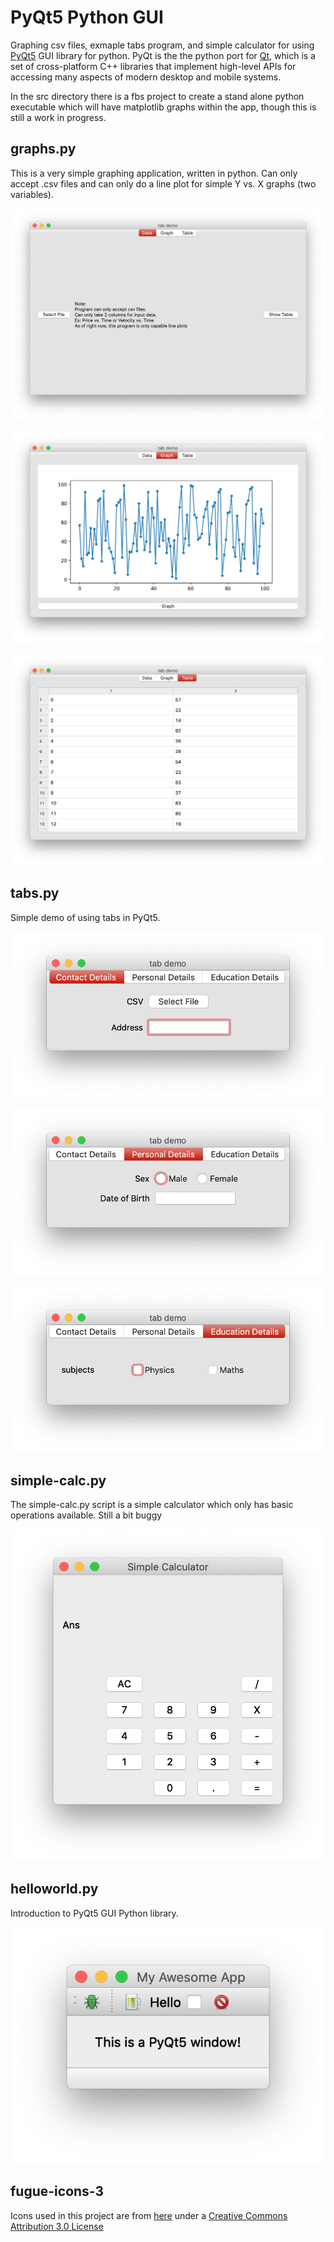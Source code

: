 # PyQt5 Python GUI
 Graphing csv files, exmaple tabs program, and simple calculator for using [PyQt5](https://pypi.org/project/PyQt5/) GUI library for python. PyQt is the the python port for [Qt](https://www.qt.io), which is a set of cross-platform C++ libraries that implement high-level APIs for accessing many aspects of modern desktop and mobile systems. 
 
In the src directory there is a fbs project to create a stand alone python executable which will have matplotlib graphs within the app, though this is still a work in progress.

## graphs.py

This is a very simple graphing application, written in python. Can only accept .csv files and can only do a line plot for simple Y vs. X graphs (two variables).

![Simple graphing utility written in Python](img/graph/a.png)

![Simple graphing utility written in Python](img/graph/b.png)

![Simple graphing utility written in Python](img/graph/c.png)

## tabs.py

Simple demo of using tabs in PyQt5.

![Simple graphing utility written in Python](img/tabs/a.png)

![Simple graphing utility written in Python](img/tabs/b.png)

![Simple graphing utility written in Python](img/tabs/c.png)
 
## simple-calc.py

The simple-calc.py script is a simple calculator which only has basic operations available. Still a bit buggy

![Simple Calculator Written in Python](img/img_calc.png)

## helloworld.py

Introduction to PyQt5 GUI Python library.

![Hello world of PyQt5 apps](img/img_helloworld.png)

## fugue-icons-3

Icons used in this project are from [here](https://p.yusukekamiyamane.com) under a [Creative Commons Attribution 3.0 License](https://creativecommons.org/licenses/by/3.0/)